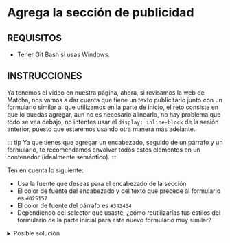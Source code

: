 # Agrega la sección de publicidad

## REQUISITOS
- Tener Git Bash si usas Windows.

## INSTRUCCIONES

Ya tenemos el video en nuestra página, ahora, si revisamos la web de Matcha, nos
vamos a dar cuenta que tiene un texto publicitario junto con un formulario
similar al que utilizamos en la parte de inicio, el reto consiste en que lo puedas
agregar, aun no es necesario alinearlo, no hay problema que todo se vea debajo,
no intentes usar el `display: inline-block` de la sesión anterior, puesto que
estaremos usando otra manera más adelante.

::: tip
Ya que tienes que agregar un encabezado, seguido de un párrafo y un formulario,
te recomendamos envolver todos estos elementos en un contenedor (idealmente
semántico).
:::

Ten en cuenta lo siguiente:

- Usa la fuente que deseas para el encabezado de la sección
- El color de fuente del encabezado y del texto que precede al formulario es
  `#025157`
- El color de fuente del párrafo es `#343434`
- Dependiendo del selector que usaste, ¿cómo reutilizarías tus estilos del
  formulario de la parte inicial para este nuevo formulario muy similar?

<details>
  <summary>Posible solución</summary>

Agregamos el HTML dentro de un `article` aplicando los estilos necesarios a
través de clases.

```html
<section>
  <video
    controls
    poster="https://cdn.videvo.net/videvo_files/video/premium/video0036/thumbnails/computer_code00_small.jpg"
  >
    <source
      type="video/webm"
      src="https://cdn.videvo.net/videvo_files/video/premium/video0036/small_watermarked/computer_code00_preview.webm"
    />
    <source
      type="video/mp4"
      src="https://cdn.videvo.net/videvo_files/video/premium/video0036/small_watermarked/computer_code00_preview.mp4"
    />
  </video>
  <article class="publish">
    <h3>Publish to your blog in minutes, not hours.</h3>
    <p>
      Your blog is your most powerful asset to build, engage, and retain a loyal
      audience. But you don’t have hours to create content that may or may not
      work. With Matcha, instantly publish from our library of 10,000+
      professionally written articles and build your email list faster with our
      powerful conversion tool.
    </p>
    <form>
      <p>Start publishing today:</p>
      <div>
        <input type="text" placeholder="Enter email" />
        <button>Start My Trial</button>
      </div>
    </form>
  </article>
</section>
```

```css
.publish {
  /* container styles if any */
}

.publish h3 {
  font-family: "Alegreya", serif;
  font-size: 40px;
  line-height: 48px;
  color: #025157;
}

.publish > p {
  font-size: 16px;
  color: #343434;
  line-height: 1.5;
  margin-bottom: 20px;
}

.publish > form {
  display: flex;
}

.publish > form p {
  color: #025157;
  margin-right: 18px;
}
```

Resultando algo así:

![Contenido publicitario](../assets/publish.png)

</details>
